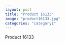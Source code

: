 ```yaml
---
layout: post
title: "Product 16133"
image: "product16133.jpg"
categories: "category1"
---
```

Product 16133
